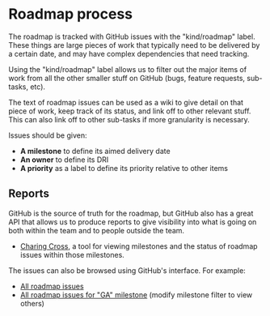 # Roadmap process

The roadmap is tracked with GitHub issues with the "kind/roadmap" label. These things are large pieces of work that typically need to be delivered by a certain date, and may have complex dependencies that need tracking.

Using the "kind/roadmap" label allows us to filter out the major items of work from all the other smaller stuff on GitHub (bugs, feature requests, sub-tasks, etc).

The text of roadmap issues can be used as a wiki to give detail on that piece of work, keep track of its status, and link off to other relevant stuff. This can also link off to other sub-tasks if more granularity is necessary.

Issues should be given:

 - **A milestone** to define its aimed delivery date
 - **An owner** to define its DRI
 - **A priority** as a label to define its priority relative to other items

## Reports

GitHub is the source of truth for the roadmap, but GitHub also has a great API that allows us to produce reports to give visibility into what is going on both within the team and to people outside the team.

 - [Charing Cross](https://charingcross.i.dckr.io/repos/docker/pinata), a tool for viewing milestones and the status of roadmap issues within those milestones.

The issues can also be browsed using GitHub's interface. For example:

 - [All roadmap issues](https://github.com/docker/pinata/issues?q=is%3Aopen+is%3Aissue+label%3Akind%2Froadmap)
 - [All roadmap issues for "GA" milestone](https://github.com/docker/pinata/issues?q=is%3Aopen+is%3Aissue+label%3Akind%2Froadmap+milestone%3AGA) (modify milestone filter to view others)
